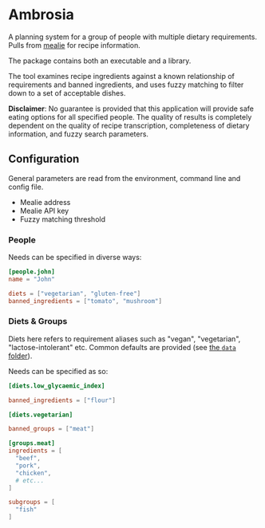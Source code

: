 # Ambrosia

A planning system for a group of people with multiple dietary requirements.
Pulls from [mealie](https://mealie.io/) for recipe information.

The package contains both an executable and a library.

The tool examines recipe ingredients against a known relationship of requirements and banned ingredients, and uses fuzzy matching to filter down to a set of acceptable dishes.

**Disclaimer**: No guarantee is provided that this application will provide safe eating options for all specified people.
The quality of results is completely dependent on the quality of recipe transcription, completeness of dietary information, and fuzzy search parameters.

## Configuration

General parameters are read from the environment, command line and config file.
- Mealie address
- Mealie API key
- Fuzzy matching threshold

### People

Needs can be specified in diverse ways:

```toml
[people.john]
name = "John"

diets = ["vegetarian", "gluten-free"]
banned_ingredients = ["tomato", "mushroom"]
```

### Diets & Groups

Diets here refers to requirement aliases such as "vegan", "vegetarian", "lactose-intolerant" etc.
Common defaults are provided (see [the `data` folder](./data)).

Needs can be specified as so:

```toml
[diets.low_glycaemic_index]

banned_ingredients = ["flour"]

[diets.vegetarian]

banned_groups = ["meat"]

[groups.meat]
ingredients = [
  "beef",
  "pork",
  "chicken",
  # etc...
]

subgroups = [
  "fish"
]
```
